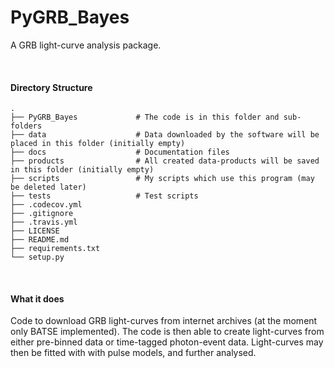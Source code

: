 # PyGRB_Bayes
A GRB light-curve analysis package.





&nbsp;
#### Directory Structure

```
.
├── PyGRB_Bayes             # The code is in this folder and sub-folders
├── data                    # Data downloaded by the software will be placed in this folder (initially empty)
├── docs                    # Documentation files
├── products                # All created data-products will be saved in this folder (initially empty)
├── scripts                 # My scripts which use this program (may be deleted later)
├── tests                   # Test scripts
├── .codecov.yml            
├── .gitignore               
├── .travis.yml             
├── LICENSE                 
├── README.md
├── requirements.txt
└── setup.py
```



&nbsp;
#### What it does
Code to download GRB light-curves from internet archives (at the moment only 
BATSE implemented). The code is then able to create light-curves from either pre-binned data or time-tagged photon-event data. Light-curves may then be fitted with with pulse models, and further analysed.
